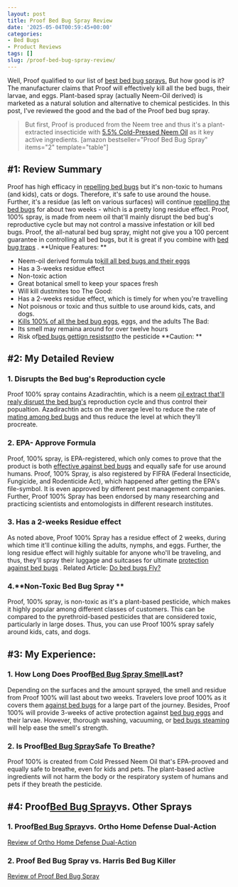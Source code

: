 ```yaml
---
layout: post
title: Proof Bed Bug Spray Review
date: '2025-05-04T00:59:45+00:00'
categories:
- Bed Bugs
- Product Reviews
tags: []
slug: /proof-bed-bug-spray-review/
---
```


Well, Proof qualified to our list of
[best bed bug sprays.](https://pestpolicy.com/best-bed-bug-spray/)
But how good is it?
The manufacturer claims that Proof will effectively kill all the bed bugs, their larvae, and eggs.
Plant-based spray (actually Neem-Oil derived) is marketed as a natural solution and alternative to chemical pesticides.
In this post, I've reviewed the good and the bad of the Proof bed bug spray.
> But first, Proof is produced from the Neem tree and thus it's a plant-extracted insecticide with
> [5.5% Cold-Pressed Neem Oil](https://tigerprints.clemson.edu/cgi/viewcontent.cgi?referer=&httpsredir=1&article=2467&context=all_dissertations)
> as it key active ingredients.
[amazon bestseller="Proof Bed Bug Spray" items="2" template="table"]
## #1: Review Summary
Proof has high efficacy in
[repelling bed bugs](https://pestpolicy.com/scabies-vs-bed-bugs/)
but it's non-toxic to humans (and kids), cats or dogs. Therefore, it's safe to use around the house.
Further, it's a residue (as left on various surfaces) will continue
[repelling the bed bugs](https://pestpolicy.com/what-does-bed-bug-poop-look-like/)
for about two weeks - which is a pretty long residue effect.
Proof, 100% spray, is made from neem oil that'll mainly disrupt the bed bug's reproductive cycle but may not control a massive infestation or kill bed bugs.
Proof, the all-natural bed bug spray, might not give you a 100 percent guarantee in controlling all bed bugs, but it is great if you combine with
[bed bug traps](https://pestpolicy.com/best-bed-bug-traps/)
.
**Unique Features: **
- Neem-oil derived formula to[kill all bed bugs and their eggs](https://pestpolicy.com/how-to-kill-bed-bug-eggs/)
- Has a 3-weeks residue effect
- Non-toxic action
- Great botanical smell to keep your spaces fresh
- Will kill dustmites too
The Good:
- Has a 2-weeks residue effect, which is timely for when you're travelling
- Not poisnous or toxic and thus suitble to use around kids, cats, and dogs.
- [Kills 100% of all the bed bug eggs](https://pestpolicy.com/does-ammonia-kill-bed-bugs/), eggs, and the adults
The Bad:
- Its smell may remaina around for over twelve hours
- Risk of[bed bugs gettign resistsnt](https://pestpolicy.com/are-bed-bug-eggs-hard-or-soft/)to the pesticide
**Caution: **
## #2: My Detailed Review
### 1. Disrupts the Bed bug's Reproduction cycle
Proof 100% spray contains Azadirachtin, which is a neem
[oil extract that'll realy disrupt the bed bug's](https://pestpolicy.com/does-lavender-kill-bed-bugs/)
reproduction cycle and thus control their popualtion.
Azadirachtin acts on the average level to reduce the rate of
[mating among bed bugs](https://pestpolicy.com/what-causes-bed-bugs/)
and thus reduce the level at which they'll procreate.
### 2. EPA- Approve Formula
Proof, 100% spray, is EPA-registered, which only comes to prove that the product is both
[effective against bed bugs](https://pestpolicy.com/does-bleach-kill-bed-bugs/)
and equally safe for use around humans.
Proof, 100% Spray, is also registered by FIFRA (Federal Insecticide, Fungicide, and Rodenticide Act), which happened after getting the EPA's file-symbol. It is even approved by different pest management companies.
Further, Proof 100% Spray has been endorsed by many researching and practicing scientists and entomologists in different research institutes.
### 3. Has a 2-weeks Residue effect
As noted above, Proof 100% Spray has a residue effect of 2 weeks, during which time it'll continue killing the adults, nymphs, and eggs.
Further, the long residue effect will highly suitable for anyone who'll be traveling, and thus, they'll spray their luggage and suitcases for ultimate
[protection against bed bugs](https://pestpolicy.com/bed-bugs-vs-mites/)
.
Related Article:
[Do bed bugs Fly?](https://pestpolicy.com/do-bed-bugs-fly/)
### 4.**Non-Toxic Bed Bug Spray **
Proof, 100% spray, is non-toxic as it's a plant-based pesticide, which makes it highly popular among different classes of customers.
This can be compared to the pyrethroid-based pesticides that are considered toxic, particularly in large doses. Thus, you can use Proof 100% spray safely around kids, cats, and dogs.
## #3: My Experience:
### 1. How Long Does Proof[Bed Bug Spray Smell](https://pestpolicy.com/what-do-bed-bugs-smell-like/)Last?
Depending on the surfaces and the amount sprayed, the smell and residue from Proof 100% will last about two weeks. Travelers love proof 100% as it covers them
[against bed bugs](https://pestpolicy.com/dead-bed-bugs/)
for a large part of the journey.
Besides, Proof 100% will provide 3-weeks of active protection against
[bed bug eggs](https://pestpolicy.com/bed-bug-eggs/)
and their larvae. However, thorough washing, vacuuming, or
[bed bugs steaming](https://pestpolicy.com/best-bed-bug-steamer/)
will help ease the smell's strength.
### 2. Is Proof[Bed Bug Spray](https://pestpolicy.com/best-bed-bug-spray/)Safe To Breathe?
Proof 100% is created from Cold Pressed Neem Oil that's EPA-prooved and equally safe to breathe, even for kids and pets.
The plant-based active ingredients will not harm the body or the respiratory system of humans and pets if they breath the pesticide.
## #4: Proof[Bed Bug Spray](https://pestpolicy.com/bedlam-plus-bed-bug-spray-review/)vs. Other Sprays
### 1. Proof[Bed Bug Spray](https://pestpolicy.com/does-lysol-kill-bed-bugs/)vs. Ortho Home Defense Dual-Action
[Review of Ortho Home Defense Dual-Action](https://pestpolicy.com/ortho-home-defense-dual-action-bed-bug-killer-review/)
### 2. Proof Bed Bug Spray vs. Harris Bed Bug Killer
[Review of Proof Bed Bug Spray](https://pestpolicy.com/proof-bed-bug-spray-review/)
